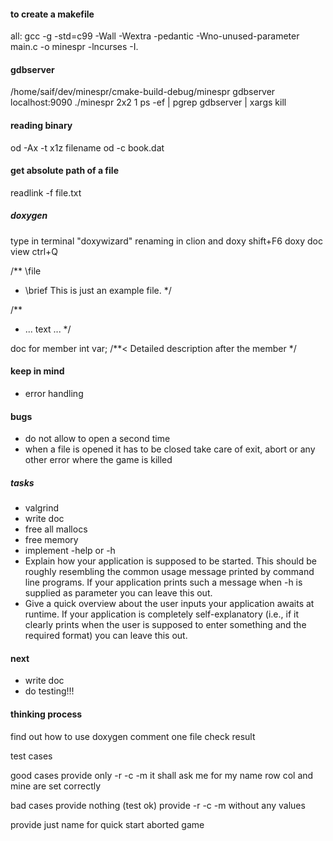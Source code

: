 #### to create a makefile
all: 
	gcc -g -std=c99 -Wall -Wextra -pedantic -Wno-unused-parameter main.c -o minespr -lncurses -I.
	
#### gdbserver
/home/saif/dev/minespr/cmake-build-debug/minespr
gdbserver localhost:9090 ./minespr 2x2 1
ps -ef | pgrep gdbserver | xargs kill

#### reading binary
od -Ax -t x1z filename
od -c book.dat 

#### get absolute path of a file
readlink -f file.txt

##### doxygen
type in terminal "doxywizard"
renaming in clion and doxy shift+F6
doxy doc view ctrl+Q

/** \file
 * \brief This is just an example file. */

/**
 * ... text ...
 */
 
 doc for member
int var; /**< Detailed description after the member */

#### keep in mind
- error handling


#### bugs
- do not allow to open a second time
- when a file is opened it has to be closed
  take care of exit, abort or any other error where the game is killed

##### tasks
- valgrind
- write doc
- free all mallocs
- free memory
- implement -help or -h
- Explain how your application is supposed to be started.
  This should be roughly resembling the common usage message printed by command line programs.
  If your application prints such a message when -h is supplied as parameter you can leave this out.
- Give a quick overview about the user inputs your application awaits at runtime.
 If your application is completely self-explanatory (i.e., if it clearly prints when the user is supposed to enter something and the required format) you can leave this out.

#### next
- write doc
- do testing!!!

#### thinking process
find out how to use doxygen 
comment one file
check result

test cases

good cases
provide only -r -c -m
it shall ask me for my name
row col and mine are set correctly

bad cases
provide nothing (test ok)
provide -r -c -m without any values

provide just name for quick start aborted game

